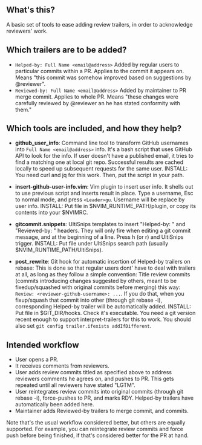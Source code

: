 ## What's this?

A basic set of tools to ease adding review trailers, in order to acknowledge reviewers' work.

## Which trailers are to be added?

- `Helped-by: Full Name <email@address>`
   Added by regular users to particular commits within a PR. Applies to the commit it appears on. Means "this commit was somehow improved based on suggestions by @reviewer".
- `Reviewed-by: Full Name <email@address>`
   Added by maintainer to PR merge commit. Applies to whole PR. Means "these changes were carefully reviewed by @reviewer an he has stated conformity with them."

## Which tools are included, and how they help?

- **github_user_info**: Command line tool to transform GitHub usernames into `Full Name <email@address>` info.
  It's a bash script that uses GitHub API to look for the info. If user doesn't have a published email, it tries to find a matching one at local git repo. Successful results are cached locally to speed up subsequent requests for the same user.
  INSTALL: You need curl and jq for this work. Then, put the script in your path.

- **insert-github-user-info.vim**: Vim plugin to insert user info. It shells out to use previous script and inserts result in place.
  Type a username, Esc to normal mode, and press `<Leader>gu`. Username will be replace by user info.
  INSTALL: Put file in $NVIM_RUNTIME_PATH/plugin, or copy its contents into your $NVIMRC.

- **gitcommit.snippets**: UltiSnips templates to insert "Helped-by: " and "Reviewed-by: " headers.
  They will only fire when editing a git commit message, and at the beginning of a line.
  Press h (or r) and UltiSnips trigger.
  INSTALL: Put file under UltiSnips search path (usually $NVIM_RUNTIME_PATH/UltiSnips).

- **post_rewrite**: Git hook for automatic insertion of Helped-by trailers on rebase:
  This is done so that regular users dont' have to deal with trailers at all, as long as they follow a simple convention: Title review commits (commits introducing changes suggested by others, meant to be fixedup/squashed with original commits before merging) this way:
  `Review: <reviewer-github-username>: ...`.
  If you do that, when you fixup/squash that commit into other (through git rebase -i), corresponding Helped-by trailer will be automatically added.
  INSTALL: Put file in $GIT_DIR/hooks. Check it's executable. You need a git version recent enough to support interpret-trailers for this to work. You should also set `git config trailer.ifexists addIfDifferent`.

## Intended workflow

- User opens a PR.
- It receives comments from reviewers.
- User adds review commits titled as specified above to address reviewers comments he agrees on, and pushes to PR. This gets repeated until all reviewers have stated "LGTM".
- User reintegrates review commits into original commits (through git rebase -i), force-pushes to PR, and marks RDY. Helped-by trailers have automatically been added here.
- Maintainer adds Reviewed-by trailers to merge commit, and commits.

Note that's the usual workflow considered better, but others are equally supported. For example, you can reintegrate review commits and force push before being finished, if that's considered better for the PR at hand.
